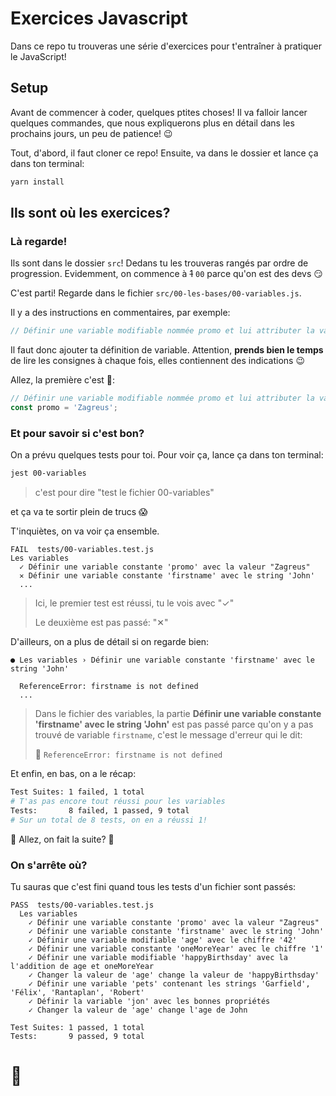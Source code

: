 # Exercices Javascript

Dans ce repo tu trouveras une série d'exercices pour t'entraîner à pratiquer le JavaScript!

## Setup

Avant de commencer à coder, quelques ptites choses!
Il va falloir lancer quelques commandes, que nous expliquerons plus en détail dans les prochains jours, un peu de patience! 😉

Tout, d'abord, il faut cloner ce repo! Ensuite, va dans le dossier et lance ça dans ton terminal:

```bash
yarn install
```

## Ils sont où les exercices?

### Là regarde!

Ils sont dans le dossier `src`! Dedans tu les trouveras rangés par ordre de progression. Evidemment, on commence à ~~1~~ `00` parce qu'on est des devs 😏

C'est parti! Regarde dans le fichier `src/00-les-bases/00-variables.js`.

Il y a des instructions en commentaires, par exemple:

```js
// Définir une variable modifiable nommée promo et lui attributer la valeur "Zagreus"
```

Il faut donc ajouter ta définition de variable. Attention, **prends bien le temps** de lire les consignes à chaque fois, elles contiennent des indications 😉

Allez, la première c'est 🎁:

```js
// Définir une variable modifiable nommée promo et lui attributer la valeur "Zagreus"
const promo = 'Zagreus';
```

### Et pour savoir si c'est bon?

On a prévu quelques tests pour toi. Pour voir ça, lance ça dans ton terminal:

```bash
jest 00-variables
```

> c'est pour dire "test le fichier 00-variables"

et ça va te sortir plein de trucs 😱

T'inquiètes, on va voir ça ensemble.

```
FAIL  tests/00-variables.test.js
Les variables
  ✓ Définir une variable constante 'promo' avec la valeur "Zagreus"
  ✕ Définir une variable constante 'firstname' avec le string 'John'
  ...
```

> Ici, le premier test est réussi, tu le vois avec "✓"
>
> Le deuxième est pas passé: "✕"

D'ailleurs, on a plus de détail si on regarde bien:

```
● Les variables › Définir une variable constante 'firstname' avec le string 'John'

  ReferenceError: firstname is not defined
  ...
```

> Dans le fichier des variables, la partie **Définir une variable constante 'firstname' avec le string 'John'** est pas passé parce qu'on y a pas trouvé de variable `firstname`, c'est le message d'erreur qui le dit:
>
> 🤖 `ReferenceError: firstname is not defined`

Et enfin, en bas, on a le récap:

```bash
Test Suites: 1 failed, 1 total
# T'as pas encore tout réussi pour les variables
Tests:       8 failed, 1 passed, 9 total
# Sur un total de 8 tests, on en a réussi 1!
```

💪 Allez, on fait la suite? 💪

### On s'arrête où?

Tu sauras que c'est fini quand tous les tests d'un fichier sont passés:
```
PASS  tests/00-variables.test.js
  Les variables
    ✓ Définir une variable constante 'promo' avec la valeur "Zagreus"
    ✓ Définir une variable constante 'firstname' avec le string 'John'
    ✓ Définir une variable modifiable 'age' avec le chiffre '42'
    ✓ Définir une variable constante 'oneMoreYear' avec le chiffre '1'
    ✓ Définir une variable modifiable 'happyBirthsday' avec la l'addition de age et oneMoreYear
    ✓ Changer la valeur de 'age' change la valeur de 'happyBirthsday'
    ✓ Définir une variable 'pets' contenant les strings 'Garfield', 'Félix', 'Rantaplan', 'Robert'
    ✓ Définir la variable 'jon' avec les bonnes propriétés
    ✓ Changer la valeur de 'age' change l'age de John

Test Suites: 1 passed, 1 total
Tests:       9 passed, 9 total
```

# 🤩
